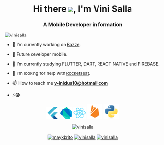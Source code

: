 <h1 align="center">Hi there <img src="https://raw.githubusercontent.com/kaueMarques/kaueMarques/master/hi.gif" width="30px">, I'm Vini Salla</h1>
<h3 align="center">A Mobile Developer in formation</h3>
<p align="left"> <img src="https://komarev.com/ghpvc/?username=viniciussalla" alt="vinisalla" /> </p>

- 🔭 I’m currently working on [Bazze](http://www.bazze.com.br/).

- 📆 Future developer mobile.

- 🌱 I’m currently studying FLUTTER, DART, REACT NATIVE and FIREBASE.

- 🤔 I’m looking for help with [Rocketseat](https://rocketseat.com.br/).

- 📫 How to reach me **v-inicius10@hotmail.com**

- ⚡**😜**

<p align="center">
<img src="https://raw.githubusercontent.com/devicons/devicon/master/icons/flutter/flutter-original.svg" alt="flutter"  width="40" height="40"/>
<img src="https://raw.githubusercontent.com/devicons/devicon/master/icons/dart/dart-original.svg" alt="dart"  width="40" height="40"/>
<img src="https://raw.githubusercontent.com/devicons/devicon/master/icons/react/react-original.svg" alt="react" width="40" height="40"/>
<img src="https://raw.githubusercontent.com/devicons/devicon/master/icons/firebase/firebase-plain.svg" alt="firebase" width="50" height="50"/>
<img src="https://raw.githubusercontent.com/devicons/devicon/master/icons/python/python-original.svg" alt="firebase" width="50" height="50"/>  
</p><p align="center">
<img src="https://github-readme-stats.vercel.app/api?username=viniciussalla&show_icons=true" alt="vinisalla"/> 
</p>

<p align="center">
<a href="https://www.linkedin.com/in/vin%C3%ADcius-salla-flores-875811212/" target="blank"><img align="center" src="https://cdn.jsdelivr.net/npm/simple-icons@3.0.1/icons/linkedin.svg" alt="maykbrito" height="30" width="30" /></a>
<a href="https://www.facebook.com/vinny.salla/" target="blank"><img align="center" src="https://cdn.jsdelivr.net/npm/simple-icons@3.0.1/icons/facebook.svg" alt="vinisalla" height="30" width="30" /></a>
<a href="https://instagram.com/vinisalla/" target="blank"><img align="center" src="https://cdn.jsdelivr.net/npm/simple-icons@3.0.1/icons/instagram.svg" alt="vinisalla" height="30" width="30" /></a>
</p>



